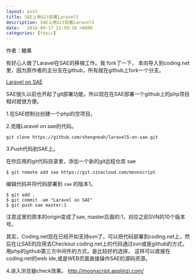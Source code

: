 ```yaml
---
layout: post
title: SAE上用Git部署Laravel5
description: SAE上用Git部署Laravel5
date:   2016-09-17 22:50:18 +0800 
categories: [topic]
---
```

作者：糖果

有好心人做了Laravel在SAE的移植工作。我 fork了一下， 本向导入到coding.net里，因为原作者的主分支在github，所有就在github上fork一个分支。

<a href="https://github.com/shengnoah/laravel5-on-sae" target="_blank">Laravel on SAE</a> 

SAE很久以前也开起了git部署功能，所以现在在SAE部署一个github上的php项目相对就很方便。


1.在SAE控制台创建一个php的空项目。

2.克隆Laravel on sae的代码。

```
git clone https://github.com/shengnoah/laravel5-on-sae.git
```

3.Push代码到SAE上。

在你应用的git代码目录里，添加一个新的git远程仓库 sae

```
$ git remote add sae https://git.sinacloud.com/moonscript
```

编辑代码并将代码部署到 `sae` 的版本1。

```
$ git add .
$ git commit -am "Laravel on SAE"
$ git push sae master:1
```

注意这里的原本的origin变成了sae, master后面的:1，对应之前SVN的10个版本号。

其实，Coding.net现在已经开如支持svn了，可以把代码部署到coding.net上，然后在让SAE的应用去Checkout coding.net上的代码通过svn或是github的方式，用php的github第三方中间件的方式，是比较好的选择， 这样可以直接在coding.net的web ide,或是WEB页面直接操作SAE的源码资源。


4.进入浏览器check效果。
<a href="http://moonscript.applinzi.com/" target="_blank">http://moonscript.applinzi.com/</a>